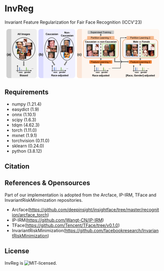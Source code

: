 # InvReg
Invariant Feature Regularization for Fair Face Recognition (ICCV'23)

![Image text](https://github.com/PanasonicConnect/InvReg/blob/main/imgs/Picture1.png)

## Requirements
* numpy (1.21.4)
* easydict (1.9)
* onnx (1.10.1)
* scipy (1.6.3)
* tdqm (4.62.3)
* torch (1.11.0)
* mxnet (1.9.1)
* torchvision (0.11.0)
* sklearn (0.24.0)
* python (3.8.12)

## Citation

## References & Opensources
Part of our implementation is adopted from the Arcface, IP-IRM, TFace and InvariantRiskMinimization repositories.
* Arcface(https://github.com/deepinsight/insightface/tree/master/recognition/arcface_torch)
* IP-IRM(https://github.com/Wangt-CN/IP-IRM)
* TFace(https://github.com/Tencent/TFace/tree/v0.1.0)
* InvariantRiskMinimization(https://github.com/facebookresearch/InvariantRiskMinimization)

## License
InvReg is ![MIT-licensed](https://github.com/PanasonicConnect/InvReg/blob/main/LICENSE).